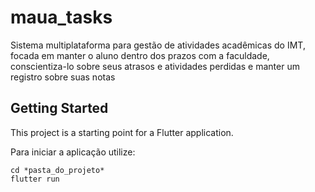
# maua_tasks

  

Sistema multiplataforma para gestão de atividades acadêmicas do IMT, focada em manter o aluno dentro dos prazos com a faculdade, conscientiza-lo sobre seus atrasos e atividades perdidas e manter um registro sobre suas notas

  

## Getting Started

  

This project is a starting point for a Flutter application.

  

Para iniciar a aplicação utilize:

    cd *pasta_do_projeto*
    flutter run
    

